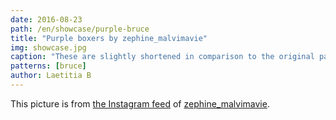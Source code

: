 ```yaml
---
date: 2016-08-23
path: /en/showcase/purple-bruce
title: "Purple boxers by zephine_malvimavie"
img: showcase.jpg
caption: "These are slightly shortened in comparison to the original pattern"
patterns: [bruce]
author: Laetitia B
---
```


This picture is from [the Instagram feed](https://www.instagram.com/p/BJcIzihhz-b-2_3G5FtvtsnUz1ZKoqADYPAyZw0/)  of [zephine_malvimavie](https://instagram.com/zephine_malvimavie).
